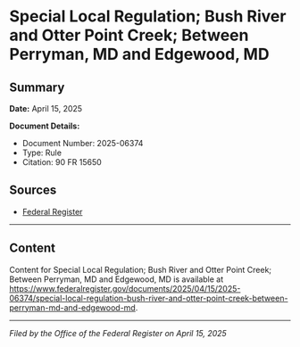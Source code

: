 # Special Local Regulation; Bush River and Otter Point Creek; Between Perryman, MD and Edgewood, MD

## Summary

**Date:** April 15, 2025

**Document Details:**
- Document Number: 2025-06374
- Type: Rule
- Citation: 90 FR 15650

## Sources
- [Federal Register](https://www.federalregister.gov/documents/2025/04/15/2025-06374/special-local-regulation-bush-river-and-otter-point-creek-between-perryman-md-and-edgewood-md)

---

## Content

Content for Special Local Regulation; Bush River and Otter Point Creek; Between Perryman, MD and Edgewood, MD is available at https://www.federalregister.gov/documents/2025/04/15/2025-06374/special-local-regulation-bush-river-and-otter-point-creek-between-perryman-md-and-edgewood-md.

---

*Filed by the Office of the Federal Register on April 15, 2025*
